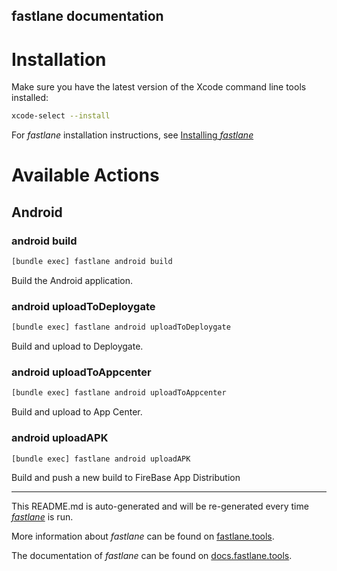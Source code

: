 fastlane documentation
----

# Installation

Make sure you have the latest version of the Xcode command line tools installed:

```sh
xcode-select --install
```

For _fastlane_ installation instructions, see [Installing _fastlane_](https://docs.fastlane.tools/#installing-fastlane)

# Available Actions

## Android

### android build

```sh
[bundle exec] fastlane android build
```

Build the Android application.

### android uploadToDeploygate

```sh
[bundle exec] fastlane android uploadToDeploygate
```

Build and upload to Deploygate.

### android uploadToAppcenter

```sh
[bundle exec] fastlane android uploadToAppcenter
```

Build and upload to App Center.

### android uploadAPK

```sh
[bundle exec] fastlane android uploadAPK
```

Build and push a new build to FireBase App Distribution

----

This README.md is auto-generated and will be re-generated every time [_fastlane_](https://fastlane.tools) is run.

More information about _fastlane_ can be found on [fastlane.tools](https://fastlane.tools).

The documentation of _fastlane_ can be found on [docs.fastlane.tools](https://docs.fastlane.tools).
